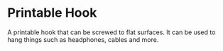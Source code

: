 # Printable Hook
 
 A printable hook that can be screwed to flat surfaces. It can be used to hang things such as headphones, cables and more. 
